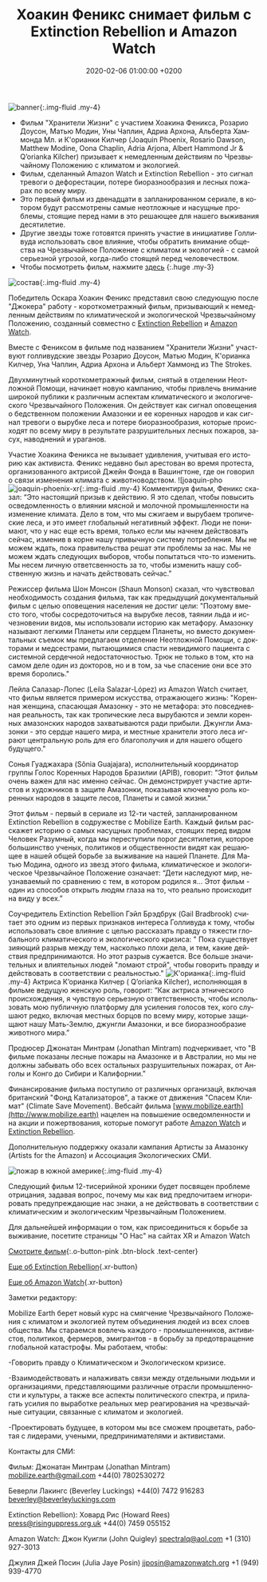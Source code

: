 ﻿---
layout: page-small-width
lang: ru
title: "Хоакин Феникс снимает фильм с Extinction Rebellion и Amazon Watch"
slug: joaquin-phoenix-xr
date: 2020-02-06 01:00:00 +0200
categories:
  - press
published: true
header-class: "bg-black text-light-gray"
banner: 
seoImage: /assets/img/press/2020/02/06/banner.jpg
---
![banner](/assets/img/press/2020/02/06/banner.jpg){:.img-fluid .my-4}

-   Фильм "Хранители Жизни" с участием Хоакина Феникса, Розарио Доусон,
    Матью Модин, Уны Чаплин, Адриа Архона, Альберта Хаммонда Мл. и К'орианки
    Килчер (Joaquin Phoenix, Rosario Dawson, Matthew Modine, Oona Chaplin,
    Adria Arjona, Albert Hammond Jr & Q’orianka Kilcher) призывает к
    немедленным действиям по Чрезвычайному Положению с климатом и экологией.
-   Фильм, сделанный Amazon Watch и Extinction Rebellion - это сигнал
    тревоги о дефорестации, потере биоразнообразия и лесных пожарах по всему
    миру.
-   Это первый фильм из двенадцати в запланированном сериале, в котором
    будут рассмотрены самые неотложные и насущные проблемы, стоящие перед
    нами в это решающее для нашего выживания десятилетие.
-   Другие звезды тоже готовятся принять участие в инициативе Голливуда
    использовать свое влияние, чтобы обратить внимание общества на
    Чрезвычайное Положение с климатом и экологией - с самой серьезной
    угрозой, когда-либо стоящей перед человечеством.
-   Чтобы посмотреть фильм, нажмите [здесь](http://www.mobilize.earth)
{:.huge .my-3}

![состав](/assets/img/press/2020/02/06/CastTurn.jpg){:.img-fluid .my-4}

Победитель Оскара Хоакин Феникс представил свою следующую после "Джокера"
работу - короткометражный фильм, призывающий к немедленным действиям по
климатической и экологической Чрезвычайному Положению, созданный совместно с
[Extinction Rebellion](https://rebellion.global/) и [Amazon
Watch](https://amazonwatch.org/).

Вместе с Фениксом в фильме под названием "Хранители Жизни" участвуют
голливудские звезды Розарио Доусон, Матью Модин, К'орианка Килчер, Уна
Чаплин, Адриа Архона и Альберт Хаммонд из The Strokes.

Двухминутный короткометражный фильм, снятый в отделении Неотложной Помощи,
начинает новую кампанию, чтобы привлечь внимание широкой публики к различным
аспектам климатического и экологического Чрезвычайного Положения. Он
действует как сигнал оповещения о бедственном положении Амазонки и ее
коренных народов и как сигнал тревоги о вырубке леса и потере
биоразнообразия, которые происходят по всему миру в результате
разрушительных лесных пожаров, засух, наводнений и ураганов.

Участие Хоакина Феникса не вызывает удивления, учитывая его историю как
активиста. Феникс недавно был арестован во время протеста, организованного
актрисой Джейн Фонда в Вашингтоне, где он говорил о связи изменения климата
с животноводством.  ![joaquin-pho
![joaquin-phoenix-xr](/assets/img/press/2020/02/06/JoaquinStill_006.jpg){:.img-fluid
.my-4} Комментируя фильм, Феникс сказал: “Это настоящий призыв к действию. Я
это сделал, чтобы повысить осведомленность о влиянии мясной и молочной
промышленности на изменение климата.  Дело в том, что мы сжигаем и вырубаем
тропические леса, и это имеет глобальный негативный эффект. Люди не
понимают, что у нас еще есть время, только если мы начнем действовать
сейчас, изменив в корне нашу привычную систему потребления.  Мы не можем
ждать, пока правительства решат эти проблемы за нас. Мы не можем ждать
следующих выборов, чтобы попытаться что-то изменить. Мы несем личную
ответсвенность за то, чтобы изменить нашу собственную жизнь и начать
действовать сейчас."

Режиссер фильма Шон Монсон (Shaun Monson) сказал, что чувствовал
необходимость создания фильма, так как предыдущий документальный фильм с
целью оповещения населения не достиг цели: "Поэтому вместо того, чтобы
сосредоточиться на вырубке лесов, таянии льда и исчезновении видов, мы
использовали историю как метафору. Амазонку называют легкими Планеты или
сердцем Планеты, но вместо документальных съемок мы предлагаем отделение
Неотложной Помощи, с докторами и медсестрами, пытающимися спасти невидимого
пациента с системной сердечной недостаточностью. Трюк не только в том, кто
на самом деле один из докторов, но и в том, за чье спасение они все это
время боролись."

Лейла Салазар-Лопес (Leila Salazar-López) из Amazon Watch считает, что фильм
является примером искусства, отражающего жизнь: "Коренная женщина, спасающая
Амазонку - это не метафора: это повседневная реальность, так как тропические
леса вырубаются и земли коренных амазонских народов захватываются ради
прибыли. Джунгли Амазонки - это сердце нашего мира, и местные хранители
этого леса играют центральную роль для его благополучия и для нашего общего
будущего."

Сонья Гуаджахара (Sônia Guajajara), исполнительный координатор группы Голос
Коренных Народов Бразилии (APIB), говорит: "Этот фильм очень важен для нас
именно сейчас. Он демонстрирует участие артистов и художников в защите
Амазонки, показывая ключевую роль коренных народов в защите лесов, Планеты и
самой жизни."

Этот фильм - первый в сериале из 12-ти частей, запланированном Extinction
Rebellion в содружестве с Mobilize Earth. Каждый фильм расскажет историю о
самых насущных проблемах, стоящих перед видом Человек Разумный,  когда мы
переступили порог десятилетия, которое большинство ученых, политиков и
общественности видят как решающее в нашей общей борьбе за выживание на нашей
Планете.  Для Матью Модина, одного из звезд этого фильма, климатическое и
экологическое Чрезвычайное Положение означает: “Дети  наследуют мир,
неузнаваемый по сравнению с тем, в котором родился я... Этот фильм - один из
способов открыть людям глаза на то, что реально происходит на виду у всех.”

Соучредитель Extinction Rebellion Гэйл Брэдбрук (Gail Bradbrook) считает это
одним из первых признаков интереса Голливуда к тому, чтобы использовать свое
влияние с целью рассказать правду о тяжести глобального климатического и
экологического кризиса: " Пока существует зияющий разрыв между тем,
насколько плохи дела, и тем, какие действия предпринимаются. Но этот разрыв
сужается. Все больше значительных и влиятельных людей "ломают строй", чтобы
говорить правду и действовать в соответствии с реальностью."
![К'орианка](/assets/img/press/2020/02/06/QoriankaTurn.jpg){:.img-fluid
.my-4} Актриса К’орианка Килчер ( Q’orianka Kilcher), исполняющая в фильме
ведущую женскую роль, говорит: “Как актриса этнического происхождения, я
чувствую серьезную ответственность, чтобы использовать мою публичную
платформу для усиления голосов тех, кого слушают редко, включая местных
борцов по всему миру, которые защищают нашу Мать-Землю, джунгли Амазонки, и
все биоразнообразие животного мира.”

Продюсер Джонатан Минтрам (Jonathan Mintram) подчеркивает, что "В фильме
показаны лесные пожары на Амазонке и в Австралии, но мы не должны забывать
обо всех остальных разрушительных пожарах, от Анголы и Конго до Сибири и
Калифорнии."

Финансирование фильма поступило от различных организацй, включая британский
"Фонд Катализаторов", а также от движения "Спасем Климат" (Climate Save
Movement). Вебсайт фильма [www.mobilize.earth](http://www.mobilize.earth)
нацелен на повышение осведомленности и на акции и пожертвования, которые
помогут работе [Amazon Watch](https://amazonwatch.org/) и [Extinction
Rebellion](https://rebellion.global/).

Дополнительную поддержку оказали кампания Артисты за Амазонку (Artists for
the Amazon) и Ассоциация Экологических СМИ.

![пожар в южной
америке](/assets/img/press/2020/02/06/SouthAmericaFire.jpg){:.img-fluid
.my-4}

Следующий фильм 12-тисерийной хроники будет посвящен проблеме отрицания,
задавая вопрос, почему мы как вид предпочитаем игнорировать предупреждающие
нас знаки, а не действовать в соответствии с климатическим и экологическим
Чрезвычайным Положением.

Для дальнейшей информации о том, как присоединиться к борьбе за выживание,
посетите страницы "О Нас" на сайтах XR и Amazon Watch


[Смотрите фильм](http://www.mobilize.earth){:.o-button-pink .btn-block
.text-center}


[Еще об Extinction Rebellion](https://rebellion.global/about-us){.xr-button}


[Еще об Amazon Watch](https://amazonwatch.org/){.xr-button}

  

Заметки редактору:

Mobilize Earth берет новый курс на смягчение Чрезвычайного Положения с
климатом и экологией путем объединения людей из всех слоев общества. Мы
стараемся вовлечь каждого - промышленников, активистов, политиков, фермеров,
эмигрантов - в борьбу за предотвращение глобальной катастрофы. Мы работаем,
чтобы:

-Говорить правду о Климатическом и Экологическом кризисе.

-Взаимодействовать и налаживать связи между отдельными людьми и
организациями, представляющими различные отрасли промышленности и культуры,
а также все аспекты политического спектра, и прилагать усилия по выработке
реальных мер реагирования на чрезвычайные ситуации, связанные с климатом и
экологией.

-Проектировать будущее, в котором мы все сможем процветать, работая с
лидерами, учеными, предпринимателями и активистами.


Контакты для СМИ:

Фильм: Джонатан Минтрам (Jonathan Mintram)
[mobilize.earth@gmail.com](mailto:mobilize.earth@gmail.com) +44(0)
7802530272

Беверли Лакингс (Beverley Luckings) +44(0) 7472 916283
[beverley@beverleyluckings.com](mailto:beverley@beverleyluckings.com)

Extinction Rebellion): Ховард Рис (Howard Rees)
[press@risinguppress.org.uk](mailto:press@risinguppress.org.uk) +44(0) 7459
055152

Amazon Watch: Джон Куигли (John Quigley)
[spectralq@aol.com](mailto:spectralq@aol.com) +1 (310) 927-3013

Джулия Джей Посин (Julia Jaye Posin)
[jjposin@amazonwatch.org](mailto:jjposin@amazonwatch.org) +1 (949) 939-4770
